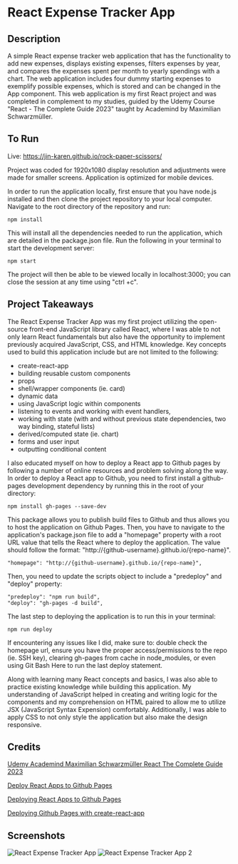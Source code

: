 # React Expense Tracker App
## Description
A simple React expense tracker web application that has the functionality to add new expenses, displays existing expenses, filters expenses by year, and compares the expenses spent per month to yearly spendings with a chart. The web application includes four dummy starting expenses to exemplify possible expenses, which is stored and can be changed in the App component. This web application is my first React project and was completed in complement to my studies, guided by the Udemy Course "React - The Complete Guide 2023" taught by Academind by Maximilian Schwarzmüller.


## To Run
Live: https://jin-karen.github.io/rock-paper-scissors/

Project was coded for 1920x1080 display resolution and adjustments were made for smaller screens.
Application is optimized for mobile devices.

In order to run the application locally, first ensure that you have node.js installed and then clone the project repository to your local computer. Navigate to the root directory of the repository and run:
```
npm install
```
This will install all the dependencies needed to run the application, which are detailed in the package.json file. Run the following in your terminal to start the development server:
```
npm start
```
The project will then be able to be viewed locally in localhost:3000; you can close the session at any time using "ctrl +c".


## Project Takeaways
The React Expense Tracker App was my first project utilizing the open-source front-end JavaScript library called React, where I was able to not only learn React fundamentals but also have the opportunity to implement previously acquired JavaScript, CSS, and HTML knowledge. Key concepts used to build this application include but are not limited to the following:
* create-react-app
* building reusable custom components
* props
* shell/wrapper components (ie. card)
* dynamic data
* using JavaScript logic within components
* listening to events and working with event handlers, 
* working with state (with and without previous state dependencies, two way binding, stateful lists)
* derived/computed state (ie. chart)
* forms and user input
* outputting conditional content

I also educated myself on how to deploy a React app to Github pages by following a number of online resources and problem solving along the way. In order to deploy a React app to Github, you need to first install a github-pages development dependency by running this in the root of your directory:
```
npm install gh-pages --save-dev
```
This package allows you to publish build files to Github and thus allows you to host the application on Github Pages. 
Then, you have to navigate to the application's package.json file to add a "homepage" property with a root URL value that tells the React where to deploy the application. The value should follow the format: "http://{github-username}.github.io/{repo-name}".
```
"homepage": "http://{github-username}.github.io/{repo-name}",
```
Then, you need to update the scripts object to include a "predeploy" and "deploy" property:
```
"predeploy": "npm run build",
"deploy": "gh-pages -d build",
```
The last step to deploying the application is to run this in your terminal:
```
npm run deploy
```
If encountering any issues like I did, make sure to: double check the homepage url, ensure you have the proper access/permissions to the repo (ie. SSH key), clearing gh-pages from cache in node_modules, or even using Git Bash Here to run the last deploy statement. 

Along with learning many React concepts and basics, I was also able to practice existing knowledge while building this application. My understanding of JavaScript helped in creating and writing logic for the components and my comprehension on HTML paired to allow me to utilize JSX (JavaScript Syntax Expension) comfortably. Additionally, I was able to apply CSS to not only style the application but also make the design responsive.


## Credits
[Udemy Academind Maximilian Schwarzmüller React The Complete Guide 2023](https://www.udemy.com/course/react-the-complete-guide-incl-redux/)

[Deploy React Apps to Github Pages](https://github.com/gitname/react-gh-pages)

[Deploying React Apps to Github Pages](https://blog.logrocket.com/deploying-react-apps-github-pages/#pushing-the-react-app-to-the-github-repository)

[Deploying Github Pages with create-react-app](https://www.pluralsight.com/guides/deploying-github-pages-with-create-react-app)


## Screenshots
![React Expense Tracker App](https://github.com/jin-karen/react-expense-tracker/assets/102393842/df50e162-c23e-454e-8813-5da9890a5bf9)
![React Expense Tracker App 2](https://github.com/jin-karen/react-expense-tracker/assets/102393842/6b45dc31-a752-4bcc-a35c-fc7ea9d45139)
